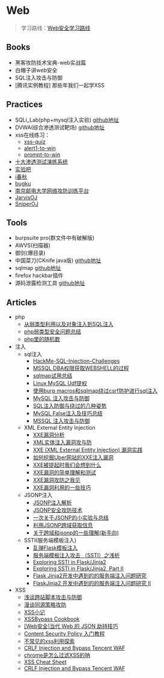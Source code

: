 # Web

>学习路线：[Web安全学习路线](http://momomoxiaoxi.com/2016/10/22/Websecurity/)


## Books

* 黑客攻防技术宝典-web实战篇
* 白帽子讲web安全
* SQL注入攻击与防御
* [腾讯实例教程] 那些年我们一起学XSS

## Practices

* SQLi_Lab(php+mysql注入实验) [github地址](https://github.com/Audi-1/sqli-labs)
* DVWA(综合渗透测试靶场) [github地址](https://github.com/ethicalhack3r/DVWA)
* xss在线练习：
    * [xss-quiz](http://xss-quiz.int21h.jp/)
    * [alert1-to-win](https://alf.nu/alert1)
    * [prompt-to-win](http://prompt.ml/0)
* [十大渗透测试演练系统](http://www.freebuf.com/sectool/4708.html)
* [实验吧](http://www.shiyanbar.com/)
* [i春秋](https://www.ichunqiu.com/)
* [bugku](http://www.bugku.com/)
* [南京邮电大学网络攻防训练平台](http://ctf.nuptsast.com/)
* [JarvisOJ](https://www.jarvisoj.com/)
* [SniperOJ](http://www.sniperoj.com/)

## Tools

* burpsuite pro(群文件中有破解版)
* AWVS(扫描器)
* 御剑(爆目录)
* 中国菜刀(CKnife java版) [github地址](https://github.com/Chora10/Cknife)
* sqlmap [github地址](https://github.com/sqlmapproject/sqlmap)
* firefox hackbar插件
* 源码泄露检测工具 [github地址](https://github.com/WangYihang/SourceLeakHacker)

## Articles
* php
	* [从弱类型利用以及对象注入到SQL注入](http://bobao.360.cn/learning/detail/3486.html)
	* [php弱类型安全问题总结](https://blog.spoock.com/2016/06/25/weakly-typed-security/)
	* [php里的随机数](http://5alt.me/2017/06/php%E9%87%8C%E7%9A%84%E9%9A%8F%E6%9C%BA%E6%95%B0/)
* 注入
	* sql注入
		* [HackMe-SQL-Injection-Challenges](https://github.com/breakthenet/HackMe-SQL-Injection-Challenges)
		* [MSSQL DBA权限获取WEBSHELL的过程](http://fuping.site/2017/05/16/MSSQL-DBA-Permission-GET-WEBSHELL/)
		* [sqlmap试用总结](http://www.zerokeeper.com/web-security/sqlmap-usage-summary.html)
		* [Linux MySQL Udf提权](http://www.91ri.org/16540.html)
		* [使用burp macros和sqlmap绕过csrf防护进行sql注入](http://bobao.360.cn/learning/detail/3557.html)
		* [MySQL 注入攻击与防御](http://bobao.360.cn/learning/detail/3758.html)
		* [SQL注入防御与绕过的几种姿势](http://bobao.360.cn/learning/detail/3801.html)
		* [MySQL False注入及技巧总结](http://bobao.360.cn/learning/detail/3804.html)
		* [MSSQL 注入攻击与防御](http://bobao.360.cn/learning/detail/3807.html)
	* XML External Entity Injection
		* [XXE漏洞分析](http://www.4o4notfound.org/index.php/archives/29/)
		* [XML实体注入漏洞攻与防](http://www.hackersb.cn/hacker/211.html)
		* [XXE (XML External Entity Injection) 漏洞实践](http://www.mottoin.com/101806.html)
		* [如何挖掘Uber网站的XXE注入漏洞](http://www.mottoin.com/86853.html)
		* [XXE被提起时我们会想到什么](http://www.mottoin.com/88085.html)
		* [XXE漏洞的简单理解和测试](http://www.mottoin.com/92794.html)
		* [XXE漏洞攻防之我见](http://bobao.360.cn/learning/detail/3841.html)
		* [XXE漏洞利用的一些技巧](http://www.91ri.org/17052.html)
	* JSONP注入
		* [JSONP注入解析](http://www.freebuf.com/articles/web/126347.html)
		* [JSONP安全攻防技术](http://blog.knownsec.com/2015/03/jsonp_security_technic/)
		*  [一次关于JSONP的小实验与总结](http://www.cnblogs.com/vimsk/archive/2013/01/29/2877888.html)
		* [利用JSONP跨域获取信息](https://xianzhi.aliyun.com/forum/read/1571.html)
		* [关于跨域和jsonp的一些理解(新手向)](https://segmentfault.com/a/1190000009577990)
	* SSTI(服务端模板注入)
		* [乱弹Flask模板注入](http://www.freebuf.com/articles/web/88768.html)
		* [服务端模板注入攻击 （SSTI）之浅析](http://www.freebuf.com/articles/web/88768.html)
		* [Exploring SSTI in Flask/Jinja2](https://nvisium.com/blog/2016/03/09/exploring-ssti-in-flask-jinja2/)
		* [Exploring SSTI in Flask/Jinja2, Part II](https://nvisium.com/blog/2016/03/11/exploring-ssti-in-flask-jinja2-part-ii/)
		* [Flask Jinja2开发中遇到的的服务端注入问题研究](http://www.freebuf.com/articles/web/136118.html)
		* [FlaskJinja2 开发中遇到的的服务端注入问题研究 II](http://www.freebuf.com/articles/web/136180.html)
* XSS
	* [浅谈跨站脚本攻击与防御](https://thief.one/2017/05/31/1/)
	* [漫谈同源策略攻防](http://bobao.360.cn/learning/detail/3848.html)
	* [XSS小记](https://xianzhi.aliyun.com/forum/read/196.html?fpage=7)
	* [XSSBypass Cookbook](https://xianzhi.aliyun.com/forum/read/536.html?fpage=7)
	* [[Web安全]当代 Web 的 JSON 劫持技巧](https://xianzhi.aliyun.com/forum/read/462.html?fpage=10)
	* [Content Security Policy 入门教程](https://jaq.alibaba.com/community/art/show?spm=a313e.7916646.24000001.49.ZP8rXN&articleid=518)
	* [不常见的xss利用探索](http://docs.ioin.in/writeup/wps2015.org/_2016_06_27__E4_B8_8D_E5_B8_B8_E8_A7_81_E7_9A_84xss_E5_88_A9_E7_94_A8_E6_8E_A2_E7_B4_A2_/index.html)
	* [CRLF Injection and Bypass Tencent WAF](https://zhchbin.github.io/2016/01/31/CRLF-Injection-and-Bypass-WAF/)
	* [chrome是怎么过滤XSS的呐](https://www.zhihu.com/question/20941818/answer/180842222?utm_source=qq&utm_medium=social)
	* [XSS Cheat Sheet](https://xianzhi.aliyun.com/forum/read/1704.html)
	* [CRLF Injection and Bypass Tencent WAF](https://xianzhi.aliyun.com/forum/read/1704.html)
